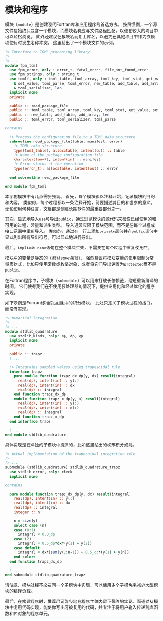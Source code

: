 # 模块和程序

模块（`module`）是创建现代Fortran库和应用程序的首选方法。
按照惯例，一个源文件应始终只包含一个模块，而模块名称应与文件路径匹配，以便在较大的项目中可以轻松浏览。
此外还建议在模块名前加上库名，以避免在其他项目中作为依赖项使用时发生名称冲突。
这里给出了一个模块文件的示例，

``` fortran
!> Interface to TOML processing library.
!>
!> ...
module fpm_toml
  use fpm_error, only : error_t, fatal_error, file_not_found_error
  use fpm_strings, only : string_t
  use tomlf, only : toml_table, toml_array, toml_key, toml_stat, get_value, &
    & set_value, toml_parse, toml_error, new_table, add_table, add_array, &
    & toml_serializer, len
  implicit none
  private

  public :: read_package_file
  public :: toml_table, toml_array, toml_key, toml_stat, get_value, set_value
  public :: new_table, add_table, add_array, len
  public :: toml_error, toml_serializer, toml_parse

contains

  !> Process the configuration file to a TOML data structure
  subroutine read_package_file(table, manifest, error)
    !> TOML data structure
    type(toml_table), allocatable, intent(out) :: table
    !> Name of the package configuration file
    character(len=*), intent(in) :: manifest
    !> Error status of the operation
    type(error_t), allocatable, intent(out) :: error
    ! ...
  end subroutine read_package_file

end module fpm_toml
```

本示例模块中有几点需要强调。
首先，每个模块都以注释开始，记录模块的目的和内容。
类似的，每个过程都以一条注释开始，简要描述其目的和虚参的意义。
无论使用何种语言，文档都是创建长期软件的最重要部分之一。

其次，显式地导入`use`和导出`public`，通过浏览模块的源代码来检查已经使用的和可用的过程、常量和派生类型。
导入通常应限于模块范围，而不是在每个过程或接口范围中重新导入。
类似的，通过在一行上添加`private`语句并在`public`语句中显式列出所有导出符号，可以显式地进行导出。

最后，`implicit none`语句在整个模块生效，不需要在每个过程中重复使用它。


模块中的变量是静态的（*默认save属性*）。
强烈建议将模块变量的使用限制为常量表达式，比如只使用常数或枚举对象，或者将它们导出设置为`protected`而不是`public`。

在Fortran程序中，子模块（`submodule`）可以用来打破长依赖链，缩短重新编译的时间。
它们使得我们在不使用预处理器的情况下，提供专用化和经过优化的程序实现。

如下示例是Fortran标准库[stdlib](https://github.com/fortran-lang/stdlib)中的积分模块，
此处只定义了模块过程的接口，而没有实现。

```fortran
!> Numerical integration
!>
!> ...
module stdlib_quadrature
  use stdlib_kinds, only: sp, dp, qp
  implicit none
  private

  public :: trapz
  ! ...

  !> Integrates sampled values using trapezoidal rule
  interface trapz
    pure module function trapz_dx_dp(y, dx) result(integral)
      real(dp), intent(in) :: y(:)
      real(dp), intent(in) :: dx
      real(dp) :: integral
    end function trapz_dx_dp
    module function trapz_x_dp(y, x) result(integral)
      real(dp), intent(in) :: y(:)
      real(dp), intent(in) :: x(:)
      real(dp) :: integral
    end function trapz_x_dp
  end interface trapz

  ! ...
end module stdlib_quadrature
```

具体实现是在单独的子模块中提供的，比如这里给出的梯形积分规则。

```fortran
!> Actual implementation of the trapezoidal integration rule
!>
!> ...
submodule (stdlib_quadrature) stdlib_quadrature_trapz
  use stdlib_error, only: check
  implicit none

contains

  pure module function trapz_dx_dp(y, dx) result(integral)
    real(dp), intent(in) :: y(:)
    real(dp), intent(in) :: dx
    real(dp) :: integral
    integer :: n

    n = size(y)
    select case (n)
    case (0:1)
      integral = 0.0_dp
    case (2)
      integral = 0.5_dp*dx*(y(1) + y(2))
    case default
      integral = dx*(sum(y(2:n-1)) + 0.5_dp*(y(1) + y(n)))
    end select
  end function trapz_dx_dp

  ! ...
end submodule stdlib_quadrature_trapz
```

请注意，模块过程不必在同一个子模块中实现，可以使用多个子模块来减少大型模块的编译负载。

最后，在构建程序时，推荐尽可能少地在程序主体内留下最终的实现。而通过从模块中复用代码实现，能使你写出可被复用的代码，并专注于将用户输入传递到库函数和库对象的程序单元。
